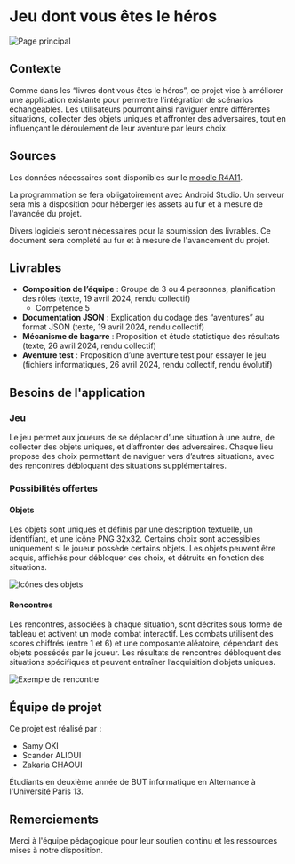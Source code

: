 # Jeu dont vous êtes le héros

![Page principal](images/main.png)

## Contexte
Comme dans les “livres dont vous êtes le héros”, ce projet vise à améliorer une application existante pour permettre l'intégration de scénarios échangeables. Les utilisateurs pourront ainsi naviguer entre différentes situations, collecter des objets uniques et affronter des adversaires, tout en influençant le déroulement de leur aventure par leurs choix.

## Sources
Les données nécessaires sont disponibles sur le [moodle R4A11](https://moodlelms.univ-paris13.fr/course/view.php?id=6724).

La programmation se fera obligatoirement avec Android Studio. Un serveur sera mis à disposition pour héberger les assets au fur et à mesure de l'avancée du projet.

Divers logiciels seront nécessaires pour la soumission des livrables. Ce document sera complété au fur et à mesure de l'avancement du projet.

## Livrables
- **Composition de l’équipe** : Groupe de 3 ou 4 personnes, planification des rôles (texte, 19 avril 2024, rendu collectif)
  - Compétence 5
- **Documentation JSON** : Explication du codage des “aventures” au format JSON (texte, 19 avril 2024, rendu collectif)
- **Mécanisme de bagarre** : Proposition et étude statistique des résultats (texte, 26 avril 2024, rendu collectif)
- **Aventure test** : Proposition d’une aventure test pour essayer le jeu (fichiers informatiques, 26 avril 2024, rendu collectif, rendu évolutif)

## Besoins de l'application
### Jeu
Le jeu permet aux joueurs de se déplacer d’une situation à une autre, de collecter des objets uniques, et d’affronter des adversaires. Chaque lieu propose des choix permettant de naviguer vers d’autres situations, avec des rencontres débloquant des situations supplémentaires.

### Possibilités offertes
#### Objets
Les objets sont uniques et définis par une description textuelle, un identifiant, et une icône PNG 32x32. Certains choix sont accessibles uniquement si le joueur possède certains objets. Les objets peuvent être acquis, affichés pour débloquer des choix, et détruits en fonction des situations.

![Icônes des objets](images/objets.png)

#### Rencontres
Les rencontres, associées à chaque situation, sont décrites sous forme de tableau et activent un mode combat interactif. Les combats utilisent des scores chiffrés (entre 1 et 6) et une composante aléatoire, dépendant des objets possédés par le joueur. Les résultats de rencontres débloquent des situations spécifiques et peuvent entraîner l’acquisition d’objets uniques.

![Exemple de rencontre](images/rencontre.png)

## Équipe de projet
Ce projet est réalisé par :
- Samy OKI
- Scander ALIOUI
- Zakaria CHAOUI

Étudiants en deuxième année de BUT informatique en Alternance à l'Université Paris 13.

## Remerciements
Merci à l'équipe pédagogique pour leur soutien continu et les ressources mises à notre disposition.
